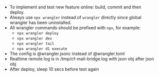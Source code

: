 - To implement and test new feature online: build, commit and then deploy.
- Always use `npx wrangler` instead of `wrangler` directly since global wrangler has been uninstalled.
- All wrangler commands should be prefixed with `npx`, for example:
  - `npx wrangler deploy`
  - `npx wrangler dev`
  - `npx wrangler tail`
  - `npx wrangler d1 execute`
- The config is @wrangler.jsonc instead of @wrangler.toml
- Realtime remote log is in /tmp/cf-mail-bridge.log with json obj after json obj
- After deploy, sleep 10 secs before test again